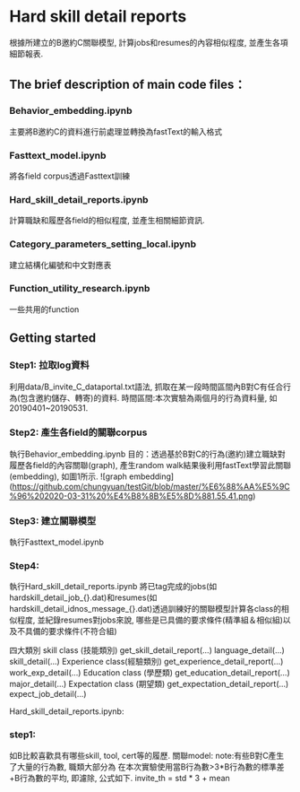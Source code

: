 # Hard skill detail reports
根據所建立的B邀約C關聯模型, 計算jobs和resumes的內容相似程度, 並產生各項細節報表.
## The brief description of main code files：
### Behavior_embedding.ipynb
主要將B邀約C的資料進行前處理並轉換為fastText的輸入格式
### Fasttext_model.ipynb
將各field corpus透過Fasttext訓練
### Hard_skill_detail_reports.ipynb
計算職缺和履歷各field的相似程度, 並產生相關細節資訊. 
### Category_parameters_setting_local.ipynb
建立結構化編號和中文對應表
### Function_utility_research.ipynb
一些共用的function
## Getting started
### Step1: 拉取log資料
利用data/B_invite_C_dataportal.txt語法, 抓取在某一段時間區間內B對C有任合行為(包含邀約儲存、轉寄)的資料.
時間區間:本次實驗為兩個月的行為資料量, 如20190401~20190531.
### Step2: 產生各field的關聯corpus
執行Behavior_embedding.ipynb
目的：透過基於B對C的行為(邀約)建立職缺對履歷各field的內容關聯(graph), 產生random walk結果後利用fastText學習此關聯(embedding), 如圖1所示. 
![graph embedding] (https://github.com/chungyuan/testGit/blob/master/%E6%88%AA%E5%9C%96%202020-03-31%20%E4%B8%8B%E5%8D%881.55.41.png)
### Step3: 建立關聯模型
執行Fasttext_model.ipynb
### Step4:
執行Hard_skill_detail_reports.ipynb
將已tag完成的jobs(如hardskill_detail_job_{}.dat)和resumes(如hardskill_detail_idnos_message_{}.dat)透過訓練好的關聯模型計算各class的相似程度, 並紀錄resumes對jobs來說, 哪些是已具備的要求條件(精準組＆相似組)以及不具備的要求條件(不符合組)

四大類別
skill class (技能類別)
get_skill_detail_report(...)
language_detail(...)
skill_detail(...)
Experience class(經驗類別)
get_experience_detail_report(...)
work_exp_detail(...)
Education class (學歷類)
get_education_detail_report(...)
major_detail(...)
Expectation class (期望類)
get_expectation_detail_report(...)
expect_job_detail(...)





Hard_skill_detail_reports.ipynb: 

### step1:




如B比較喜歡具有哪些skill, tool, cert等的履歷.
關聯model: 
note:有些B對C產生了大量的行為數, 職類大部分為 
在本次實驗使用當B行為數>3*B行為數的標準差+B行為數的平均, 即濾除, 公式如下.
invite_th = std * 3 + mean
